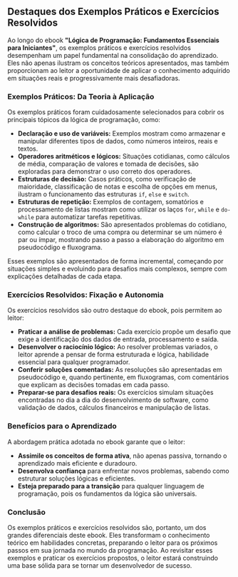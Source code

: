 
## Destaques dos Exemplos Práticos e Exercícios Resolvidos

Ao longo do ebook **"Lógica de Programação: Fundamentos Essenciais para Iniciantes"**, os exemplos práticos e exercícios resolvidos desempenham um papel fundamental na consolidação do aprendizado. Eles não apenas ilustram os conceitos teóricos apresentados, mas também proporcionam ao leitor a oportunidade de aplicar o conhecimento adquirido em situações reais e progressivamente mais desafiadoras.

### Exemplos Práticos: Da Teoria à Aplicação

Os exemplos práticos foram cuidadosamente selecionados para cobrir os principais tópicos da lógica de programação, como:

- **Declaração e uso de variáveis:** Exemplos mostram como armazenar e manipular diferentes tipos de dados, como números inteiros, reais e textos.
- **Operadores aritméticos e lógicos:** Situações cotidianas, como cálculos de média, comparação de valores e tomada de decisões, são exploradas para demonstrar o uso correto dos operadores.
- **Estruturas de decisão:** Casos práticos, como verificação de maioridade, classificação de notas e escolha de opções em menus, ilustram o funcionamento das estruturas `if`, `else` e `switch`.
- **Estruturas de repetição:** Exemplos de contagem, somatórios e processamento de listas mostram como utilizar os laços `for`, `while` e `do-while` para automatizar tarefas repetitivas.
- **Construção de algoritmos:** São apresentados problemas do cotidiano, como calcular o troco de uma compra ou determinar se um número é par ou ímpar, mostrando passo a passo a elaboração do algoritmo em pseudocódigo e fluxograma.

Esses exemplos são apresentados de forma incremental, começando por situações simples e evoluindo para desafios mais complexos, sempre com explicações detalhadas de cada etapa.

### Exercícios Resolvidos: Fixação e Autonomia

Os exercícios resolvidos são outro destaque do ebook, pois permitem ao leitor:

- **Praticar a análise de problemas:** Cada exercício propõe um desafio que exige a identificação dos dados de entrada, processamento e saída.
- **Desenvolver o raciocínio lógico:** Ao resolver problemas variados, o leitor aprende a pensar de forma estruturada e lógica, habilidade essencial para qualquer programador.
- **Conferir soluções comentadas:** As resoluções são apresentadas em pseudocódigo e, quando pertinente, em fluxogramas, com comentários que explicam as decisões tomadas em cada passo.
- **Preparar-se para desafios reais:** Os exercícios simulam situações encontradas no dia a dia do desenvolvimento de software, como validação de dados, cálculos financeiros e manipulação de listas.

### Benefícios para o Aprendizado

A abordagem prática adotada no ebook garante que o leitor:

- **Assimile os conceitos de forma ativa**, não apenas passiva, tornando o aprendizado mais eficiente e duradouro.
- **Desenvolva confiança** para enfrentar novos problemas, sabendo como estruturar soluções lógicas e eficientes.
- **Esteja preparado para a transição** para qualquer linguagem de programação, pois os fundamentos da lógica são universais.

### Conclusão

Os exemplos práticos e exercícios resolvidos são, portanto, um dos grandes diferenciais deste ebook. Eles transformam o conhecimento teórico em habilidades concretas, preparando o leitor para os próximos passos em sua jornada no mundo da programação. Ao revisitar esses exemplos e praticar os exercícios propostos, o leitor estará construindo uma base sólida para se tornar um desenvolvedor de sucesso.
```
